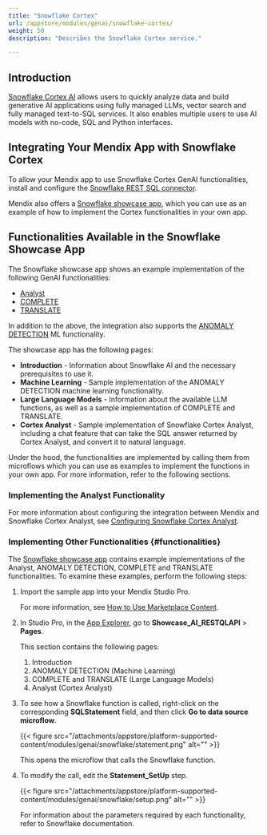 ```yaml
---
title: "Snowflake Cortex"
url: /appstore/modules/genai/snowflake-cortex/
weight: 50
description: "Describes the Snowflake Cortex service."

---
```


## Introduction

[Snowflake Cortex AI](https://docs.snowflake.com/en/guides-overview-ai-features) allows users to quickly analyze data and build generative AI applications using fully managed LLMs, vector search and fully managed text-to-SQL services. It also enables multiple users to use AI models with no-code, SQL and Python interfaces.

## Integrating Your Mendix App with Snowflake Cortex

To allow your Mendix app to use Snowflake Cortex GenAI functionalities, install and configure the [Snowflake REST SQL connector](/appstore/connectors/snowflake/snowflake-rest-sql/).

Mendix also offers a [Snowflake showcase app](https://marketplace.mendix.com/link/component/225845), which you can use as an example of how to implement the Cortex functionalities in your own app.

## Functionalities Available in the Snowflake Showcase App

The Snowflake showcase app shows an example implementation of the following GenAI functionalities:

* [Analyst](https://docs.snowflake.com/en/user-guide/snowflake-cortex/cortex-analyst)
* [COMPLETE](https://docs.snowflake.com/en/user-guide/snowflake-cortex/llm-functions#label-cortex-llm-complete)
* [TRANSLATE](https://docs.snowflake.com/en/user-guide/snowflake-cortex/llm-functions#label-cortex-llm-translate)

In addition to the above, the integration also supports the [ANOMALY DETECTION](https://docs.snowflake.com/en/user-guide/ml-functions/anomaly-detection) ML functionality.

The showcase app has the following pages:

* **Introduction** - Information about Snowflake AI and the necessary prerequisites to use it.
* **Machine Learning** - Sample implementation of the ANOMALY DETECTION machine learning functionality.
* **Large Language Models** - Information about the available LLM functions, as well as a sample implementation of COMPLETE and TRANSLATE.
* **Cortex Analyst** - Sample implementation of Snowflake Cortex Analyst, including a chat feature that can take the SQL answer returned by Cortex Analyst, and convert it to natural language.

Under the hood, the functionalities are implemented by calling them from microflows which you can use as examples to implement the functions in your own app. For more information, refer to the following sections.

### Implementing the Analyst Functionality

For more information about configuring the integration between Mendix and Snowflake Cortex Analyst, see [Configuring Snowflake Cortex Analyst](/appstore/connectors/snowflake/snowflake-rest-sql/#cortex-analyst).

### Implementing Other Functionalities {#functionalities}

The [Snowflake showcase app](https://marketplace.mendix.com/link/component/225845) contains example implementations of the Analyst, ANOMALY DETECTION, COMPLETE and TRANSLATE functionalities. To examine these examples, perform the following steps:

1. Import the sample app into your Mendix Studio Pro.

    For more information, see [How to Use Marketplace Content](/appstore/use-content/).

2. In Studio Pro, in the [App Explorer](https://docs.mendix.com/refguide/app-explorer/), go to **Showcase_AI_RESTQLAPI** > **Pages**.

    This section contains the following pages:

    1. Introduction
    2. ANOMALY DETECTION (Machine Learning)
    3. COMPLETE and TRANSLATE (Large Language Models)
    4. Analyst (Cortex Analyst)

3. To see how a Snowflake function is called, right-click on the corresponding **SQLStatement** field, and then click **Go to data source microflow**.

    {{< figure src="/attachments/appstore/platform-supported-content/modules/genai/snowflake/statement.png" alt="" >}}

    This opens the microflow that calls the Snowflake function.

4. To modify the call, edit the **Statement_SetUp** step.

    {{< figure src="/attachments/appstore/platform-supported-content/modules/genai/snowflake/setup.png" alt="" >}}

    For information about the parameters required by each functionality, refer to Snowflake documentation.
